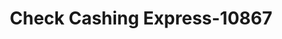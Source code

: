 ---
f_zip-code: 75156
f_state-code: TX
title: Check Cashing Express-10867
f_phone: 903-887-4303
f_city-only: Mabank
f_address: 932 W Main Street Mabank
f_location-unique-id: '10867'
slug: check-cashing-express-10867
updated-on: '2024-05-30T13:46:58.046Z'
created-on: '2024-05-30T13:36:59.803Z'
published-on: '2024-05-30T13:54:32.469Z'
f_city-state: cms/city/mabank-tx.md
f_company: cms/company/check-cashing-express.md
f_state: cms/state/texas.md
layout: '[payday-loan].html'
tags: payday-loan
---